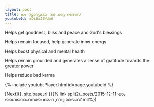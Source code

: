 ```yaml
---
layout: post
title: ഓം സ്താവ്യമായ നമ ൧൦൮ ടൈംസ്
youtubeId: aDi8aJSWdo0
---
```

 
 
Helps get goodness, bliss and peace and God's blessings
 
Helps remain focused, help generate inner energy 
 
Helps boost physical and mental health 
 
Helps remain grounded and generates a sense of gratitude towards the greater power 
 
Helps reduce bad karma
 
 
 
 


{% include youtubePlayer.html id=page.youtubeId %}
 
[Next]({{ site.baseurl }}{% link  split2/_posts/2015-12-11-ഓം യാഗയവാഹനായ നമഹ ൧൦൮ ടൈംസ്.md%})
 
